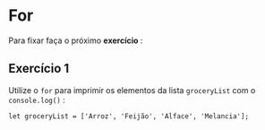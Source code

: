 # For

Para fixar faça o próximo __exercício__ :

## Exercício 1

Utilize o ```for``` para imprimir os elementos da lista ```groceryList``` com o ```console.log()``` :

```
let groceryList = ['Arroz', 'Feijão', 'Alface', 'Melancia'];
```
